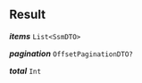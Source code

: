 

## Result





  
<article>

***items*** `List<SsmDTO>` 

</article>
<article>

***pagination*** `OffsetPaginationDTO?` 

</article>
<article>

***total*** `Int` 

</article>

